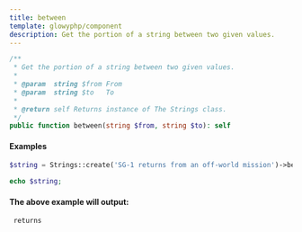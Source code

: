 ```yaml
---
title: between
template: glowyphp/component
description: Get the portion of a string between two given values.
---
```


```php
/**
 * Get the portion of a string between two given values.
 *
 * @param  string $from From
 * @param  string $to   To
 *
 * @return self Returns instance of The Strings class.
 */
public function between(string $from, string $to): self
```

#### Examples

```php
$string = Strings::create('SG-1 returns from an off-world mission')->between('SG-1', 'from');

echo $string;
```

#### The above example will output:

```text
 returns
```
